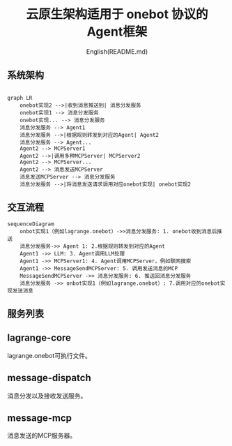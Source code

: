 <div align="center">

# 云原生架构适用于 onebot 协议的 Agent框架

English(README.md)

</div>


## 系统架构

```mermaid

graph LR
    onebot实现2 -->|收到消息推送到| 消息分发服务
    onebot实现1 --> 消息分发服务
    onebot实现... --> 消息分发服务
    消息分发服务 --> Agent1
    消息分发服务 -->|根据规则转发到对应的Agent| Agent2
    消息分发服务 --> Agent...
    Agent2 --> MCPServer1
    Agent2 -->|调用多种MCPServer| MCPServer2
    Agent2 --> MCPServer...
    Agent2 --> 消息发送MCPServer
    消息发送MCPServer --> 消息分发服务
    消息分发服务 -->|将消息发送请求调用对应onebot实现| onebot实现2

```

## 交互流程

```mermaid
sequenceDiagram
    onbot实现1（例如lagrange.onebot）->>消息分发服务: 1. onebot收到消息后推送
    消息分发服务->> Agent 1: 2.根据规则转发到对应的Agent
    Agent1 ->> LLM: 3. Agent调用LLM处理
    Agent1 ->> MCPServer1: 4. Agent调用MCPServer，例如联网搜索
    Agent1 ->> MessageSendMCPServer: 5. 调用发送消息的MCP
    MessageSendMCPServer ->> 消息分发服务: 6. 推送回消息分发服务
    消息分发服务 ->> onbot实现1（例如lagrange.onebot）: 7.调用对应的onebot实现发送消息
```

## 服务列表

## lagrange-core

lagrange.onebot可执行文件。

## message-dispatch 

消息分发以及接收发送服务。

## message-mcp

消息发送的MCP服务器。

